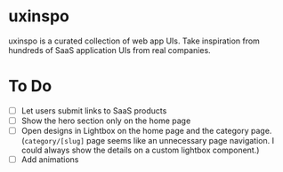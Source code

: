 # uxinspo

uxinspo is a curated collection of web app UIs. Take inspiration from hundreds of SaaS application UIs from real companies.

# To Do

-   [ ] Let users submit links to SaaS products
-   [ ] Show the hero section only on the home page
-   [ ] Open designs in Lightbox on the home page and the category page. (`category/[slug]` page seems like an unnecessary page navigation. I could always show the details on a custom lightbox component.)
-   [ ] Add animations

